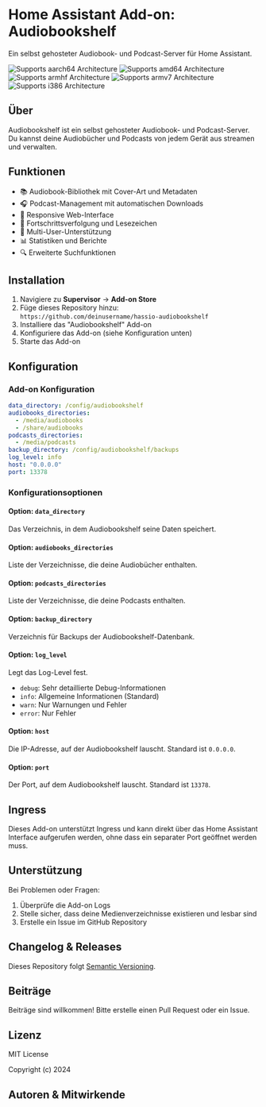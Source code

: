 # Home Assistant Add-on: Audiobookshelf

Ein selbst gehosteter Audiobook- und Podcast-Server für Home Assistant.

![Supports aarch64 Architecture][aarch64-shield]
![Supports amd64 Architecture][amd64-shield]
![Supports armhf Architecture][armhf-shield]
![Supports armv7 Architecture][armv7-shield]
![Supports i386 Architecture][i386-shield]

## Über

Audiobookshelf ist ein selbst gehosteter Audiobook- und Podcast-Server. Du kannst deine Audiobücher und Podcasts von jedem Gerät aus streamen und verwalten.

## Funktionen

- 📚 Audiobook-Bibliothek mit Cover-Art und Metadaten
- 🎧 Podcast-Management mit automatischen Downloads
- 📱 Responsive Web-Interface
- 🔄 Fortschrittsverfolgung und Lesezeichen
- 👥 Multi-User-Unterstützung
- 📊 Statistiken und Berichte
- 🔍 Erweiterte Suchfunktionen

## Installation

1. Navigiere zu **Supervisor** → **Add-on Store**
2. Füge dieses Repository hinzu: `https://github.com/deinusername/hassio-audiobookshelf`
3. Installiere das "Audiobookshelf" Add-on
4. Konfiguriere das Add-on (siehe Konfiguration unten)
5. Starte das Add-on

## Konfiguration

### Add-on Konfiguration

```yaml
data_directory: /config/audiobookshelf
audiobooks_directories:
  - /media/audiobooks
  - /share/audiobooks
podcasts_directories:
  - /media/podcasts
backup_directory: /config/audiobookshelf/backups
log_level: info
host: "0.0.0.0"
port: 13378
```

### Konfigurationsoptionen

#### Option: `data_directory`

Das Verzeichnis, in dem Audiobookshelf seine Daten speichert.

#### Option: `audiobooks_directories`

Liste der Verzeichnisse, die deine Audiobücher enthalten.

#### Option: `podcasts_directories`

Liste der Verzeichnisse, die deine Podcasts enthalten.

#### Option: `backup_directory`

Verzeichnis für Backups der Audiobookshelf-Datenbank.

#### Option: `log_level`

Legt das Log-Level fest.

- `debug`: Sehr detaillierte Debug-Informationen
- `info`: Allgemeine Informationen (Standard)
- `warn`: Nur Warnungen und Fehler
- `error`: Nur Fehler

#### Option: `host`

Die IP-Adresse, auf der Audiobookshelf lauscht. Standard ist `0.0.0.0`.

#### Option: `port`

Der Port, auf dem Audiobookshelf lauscht. Standard ist `13378`.

## Ingress

Dieses Add-on unterstützt Ingress und kann direkt über das Home Assistant Interface aufgerufen werden, ohne dass ein separater Port geöffnet werden muss.

## Unterstützung

Bei Problemen oder Fragen:

1. Überprüfe die Add-on Logs
2. Stelle sicher, dass deine Medienverzeichnisse existieren und lesbar sind
3. Erstelle ein Issue im GitHub Repository

## Changelog & Releases

Dieses Repository folgt [Semantic Versioning][semver].

## Beiträge

Beiträge sind willkommen! Bitte erstelle einen Pull Request oder ein Issue.

## Lizenz

MIT License

Copyright (c) 2024

## Autoren & Mitwirkende

[aarch64-shield]: https://img.shields.io/badge/aarch64-yes-green.svg
[amd64-shield]: https://img.shields.io/badge/amd64-yes-green.svg
[armhf-shield]: https://img.shields.io/badge/armhf-yes-green.svg
[armv7-shield]: https://img.shields.io/badge/armv7-yes-green.svg
[i386-shield]: https://img.shields.io/badge/i386-yes-green.svg
[semver]: http://semver.org/spec/v2.0.0.html